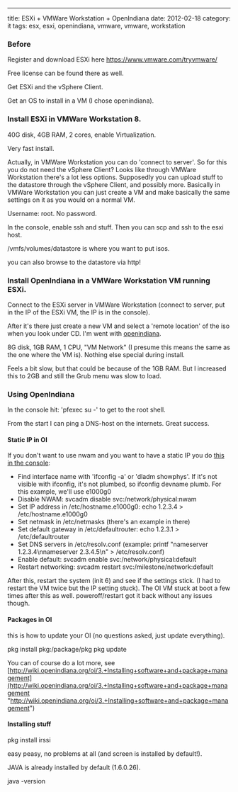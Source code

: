 ---
title: ESXi + VMWare Workstation + OpenIndiana
date: 2012-02-18
category: it
tags: esx, esxi, openindiana, vmware, vmware, workstation

### Before

Register and download ESXi here https://www.vmware.com/tryvmware/

Free license can be found there as well.

Get ESXi and the vSphere Client.

Get an OS to install in a VM (I chose openindiana).

### Install ESXi in VMWare Workstation 8.

40G disk, 4GB RAM, 2 cores, enable Virtualization.

Very fast install.

Actually, in VMWare Workstation you can do 'connect to server'. So for this you do not need the vSphere Client? Looks like through VMWare Workstation there's a lot less options. Supposedly you can upload stuff to the datastore through the vSphere Client, and possibly more. Basically in VMWare Workstation you can just create a VM and make basically the same settings on it as you would on a normal VM.

Username: root. No password.

In the console, enable ssh and stuff. Then you can scp and ssh to the esxi host.

/vmfs/volumes/datastore is where you want to put isos.

you can also browse to the datastore via http!

### Install OpenIndiana in a VMWare Workstation VM running ESXi.

Connect to the ESXi server in VMWare Workstation (connect to server, put in the IP of the ESXi VM, the IP is in the console).

After it's there just create a new VM and select a 'remote location' of the iso when you look under CD. I'm went with [openindiana](http://openindiana.org/ "oi.org").

8G disk, 1GB RAM, 1 CPU, "VM Network" (I presume this means the same as the one where the VM is). Nothing else special during install.

Feels a bit slow, but that could be because of the 1GB RAM. But I increased this to 2GB and still the Grub menu was slow to load.

### Using OpenIndiana

In the console hit: 'pfexec su -' to get to the root shell.

From the start I can ping a DNS-host on the internets. Great success.

#### Static IP in OI

If you don't want to use nwam and you want to have a static IP you do [this in the console](http://wiki.openindiana.org/oi/4.+System+Administration "follow this guide on wiki.openindiana"):

- Find interface name with 'ifconfig -a' or 'dladm showphys'. If it's not visible with ifconfig, it's not plumbed, so ifconfig devname plumb. For this example, we'll use e1000g0
- Disable NWAM: svcadm disable svc:/network/physical:nwam
- Set IP address in /etc/hostname.e1000g0: echo 1.2.3.4 > /etc/hostname.e1000g0
- Set netmask in /etc/netmasks (there's an example in there)
- Set default gateway in /etc/defaultrouter: echo 1.2.3.1 > /etc/defaultrouter
- Set DNS servers in /etc/resolv.conf (example: printf "nameserver 1.2.3.4\\nnameserver 2.3.4.5\\n" > /etc/resolv.conf)
- Enable default: svcadm enable svc:/network/physical:default
- Restart networking: svcadm restart svc:/milestone/network:default

After this, restart the system (init 6) and see if the settings stick. (I had to restart the VM twice but the IP setting stuck). The OI VM stuck at boot a few times after this as well. poweroff/restart got it back without any issues though.

#### Packages in OI

this is how to update your OI (no questions asked, just update everything).

pkg install pkg:/package/pkg pkg update

You can of course do a lot more, see [http://wiki.openindiana.org/oi/3.+Installing+software+and+package+management](http://wiki.openindiana.org/oi/3.+Installing+software+and+package+management "http://wiki.openindiana.org/oi/3.+Installing+software+and+package+management")

#### Installing stuff

pkg install irssi

easy peasy, no problems at all (and screen is installed by default!).

JAVA is already installed by default (1.6.0.26).

java -version
